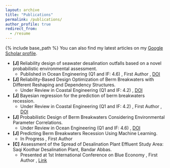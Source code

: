 ```yaml
---
layout: archive
title: "Publications"
permalink: /publications/
author_profile: true
redirect_from:
  - /resume
---
```


{% include base_path %}
You can also find my latest articles on my [Google Scholar profile](https://scholar.google.com/citations?user=V5aIzssAAAAJ&hl=en&authuser=1).

*   **[J]** Reliability design of seawater desalination outfalls based on a novel probabilistic environmental assessment.
    *   Published in Ocean Engineering (Q1 and IF: 4.6) , First Author , [DOI](https://doi.org/10.1016/j.oceaneng.2024.119465)
*   **[J]** Reliability-Based Design Optimization of Berm Breakwaters with Different Reshaping and Dependency Structures.
    *   Under Review in Coastal Engineering (Q1 and IF: 4.2) , [DOI](https://doi.org/)
*   **[J]** Bayesian regression for the prediction of berm breakwaters recession.
    *   Under Review in Coastal Engineering (Q1 and IF: 4.2) , First Author , [DOI](https://doi.org/)
*   **[J]** Probabilistic Design of Berm Breakwaters Considering Environmental Parameter Correlations.
    *   Under Review in Ocean Engineering (Q1 and IF: 4.6) , [DOI](https://doi.org/)
*   **[J]** Predicting Berm Breakwaters Recession Using Machine Learning.
    *   In Progress , First Author
*   **[C]** Assessment of the Spread of Desalination Plant Effluent Study Area: Saqi Koothar Desalination Plant, Bandar Abbas.
    * Presented at 1st International Conference on Blue Economy , First Author , [Link](https://en.civilica.com/doc/1994723/)



